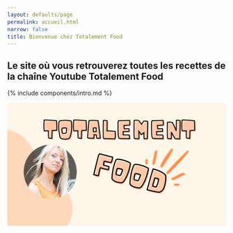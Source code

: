```yaml
---
layout: defaults/page
permalink: accueil.html
narrow: false
title: Bienvenue chez Totalement Food
---
```


## Le site où vous retrouverez toutes les recettes de la chaîne Youtube Totalement Food

{% include components/intro.md %}

![Totalement Food](img/vignettesiteweb.png)



